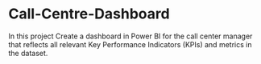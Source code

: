 # Call-Centre-Dashboard
In this project Create a dashboard in Power BI for the call center manager that reflects all relevant Key Performance Indicators (KPIs) and metrics in the dataset.
